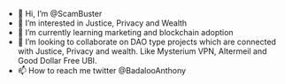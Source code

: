 - 👋 Hi, I’m @ScamBuster
- 👀 I’m interested in Justice, Privacy and Wealth
- 🌱 I’m currently learning marketing and blockchain adoption
- 💞️ I’m looking to collaborate on DAO type projects which are connected with Justice, Privacy and wealth. Like Mysterium VPN, Altermeil and Good Dollar Free UBI.
- 📫 How to reach me twitter @BadalooAnthony

<!---
ScamBuster/ScamBuster is a ✨ special ✨ repository because its `README.md` (this file) appears on your GitHub profile.
You can click the Preview link to take a look at your changes.
--->
